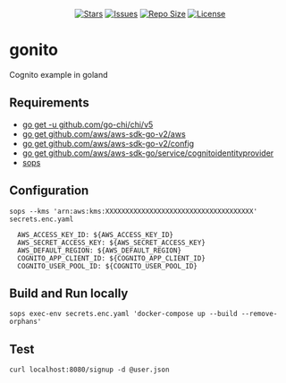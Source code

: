<p align="center">
  <a href="https://github.com/milennik/gonito/stargazers">
    <img alt="Stars" src="https://img.shields.io/github/stars/milennik/gonito?style=for-the-badge&logo=starship&color=C9CBFF&logoColor=D9E0EE&labelColor=302D41"></a>
  <a href="https://github.com/milennik/gonito/issues">
    <img alt="Issues" src="https://img.shields.io/github/issues/milennik/gonito?style=for-the-badge&logo=bilibili&color=F5E0DC&logoColor=D9E0EE&labelColor=302D41"></a>
  <a href="https://github.com/milennik/gonito">
    <img alt="Repo Size" src="https://img.shields.io/github/repo-size/milennik/gonito?color=%23DDB6F2&label=SIZE&logo=codesandbox&style=for-the-badge&logoColor=D9E0EE&labelColor=302D41"/></a>
  <a href="https://github.com/milennik/gonito">
    <img alt="License" src="https://img.shields.io/github/license/milennik/gonito?style=for-the-badge&logo=starship&color=C9CBFF&logoColor=D9E0EE&labelColor=302D41"/></a>
</p>

# gonito
Cognito example in goland


## Requirements
- [go get -u github.com/go-chi/chi/v5](https://github.com/go-chi/chi)
- [go get github.com/aws/aws-sdk-go-v2/aws](https://github.com/aws/aws-sdk-go-v2#getting-started)
- [go get github.com/aws/aws-sdk-go-v2/config](https://github.com/aws/aws-sdk-go-v2#getting-started)
- [go get github.com/aws/aws-sdk-go/service/cognitoidentityprovider](https://docs.aws.amazon.com/sdk-for-go/api/service/cognitoidentityprovider/)
- [sops](https://github.com/mozilla/sops)

## Configuration
`sops --kms 'arn:aws:kms:XXXXXXXXXXXXXXXXXXXXXXXXXXXXXXXXXXXXX' secrets.enc.yaml `

      AWS_ACCESS_KEY_ID: ${AWS_ACCESS_KEY_ID}
      AWS_SECRET_ACCESS_KEY: ${AWS_SECRET_ACCESS_KEY}
      AWS_DEFAULT_REGION: ${AWS_DEFAULT_REGION}
      COGNITO_APP_CLIENT_ID: ${COGNITO_APP_CLIENT_ID}
      COGNITO_USER_POOL_ID: ${COGNITO_USER_POOL_ID}

## Build and Run locally
`sops exec-env secrets.enc.yaml 'docker-compose up --build --remove-orphans'`

## Test
`curl localhost:8080/signup -d @user.json`